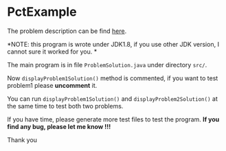 # PctExample

The problem description can be find [here](./problem.pdf).

*NOTE: this program is wrote under JDK1.8, if you use other JDK version, I cannot sure it worked for you. *

The main program is in file `ProblemSolution.java` under directory `src/`. 

Now `displayProblem1Solution()` method is commented, if you want to test problem1 please **uncomment** it.

You can run `displayProblem1Solution()` and `displayProblem2Solution()` at the same time to test both two problems.

If you have time, please generate more test files to test the program. **If you find any bug, please let me know !!!**

Thank you
